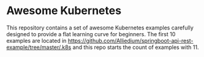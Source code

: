 # Awesome Kubernetes 
This repository contains a set of awesome Kubernetes examples carefully
designed to provide a flat learning curve for beginners. The first 10
examples are located in https://github.com/Alliedium/springboot-api-rest-example/tree/master/.k8s
and this repo starts the count of examples with 11.
